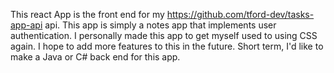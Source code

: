This react App is the front end for my https://github.com/tford-dev/tasks-app-api api. This app is simply a notes app that implements user authentication. I personally made this app to get myself used to using CSS again. I hope to add more features to this in the future. Short term, I'd like to make a Java or C# back end for this app.